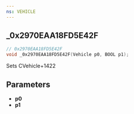 ```yaml
---
ns: VEHICLE
---
```

## _0x2970EAA18FD5E42F

```c
// 0x2970EAA18FD5E42F
void _0x2970EAA18FD5E42F(Vehicle p0, BOOL p1);
```

Sets CVehicle+1422

## Parameters
* **p0**
* **p1**

